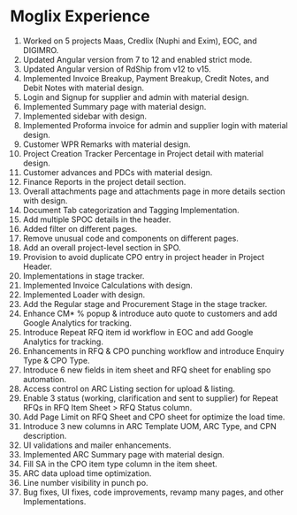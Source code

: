 # Moglix Experience
1. Worked on 5 projects Maas, Credlix (Nuphi and Exim), EOC, and DIGIMRO.
2. Updated Angular version from 7 to 12 and enabled strict mode.
3. Updated Angular version of RdShip from v12 to v15.
4. Implemented Invoice Breakup, Payment Breakup, Credit Notes, and Debit Notes with material design.
5. Login and Signup for supplier and admin with material design.
6. Implemented Summary page with material design.
7. Implemented sidebar with design.
8. Implemented Proforma invoice for admin and supplier login with material design.
9. Customer WPR Remarks with material design.
10. Project Creation Tracker Percentage in Project detail with material design.
11. Customer advances and PDCs with material design.
12. Finance Reports in the project detail section.
13. Overall attachments page and attachments page in more details section with design.
14. Document Tab categorization and Tagging Implementation.
15. Add multiple SPOC details in the header.
16. Added filter on different pages.
17. Remove unusual code and components on different pages.
18. Add an overall project-level section in SPO.
19. Provision to avoid duplicate CPO entry in project header in Project Header.
20. Implementations in stage tracker.
21. Implemented Invoice Calculations with design.
22. Implemented Loader with design.
23. Add the Regular stage and Procurement Stage in the stage tracker.
24. Enhance CM* % popup & introduce auto quote to customers and add Google Analytics for tracking.
25. Introduce Repeat RFQ item id workflow in EOC and add Google Analytics for tracking.
26. Enhancements in RFQ & CPO punching workflow and introduce Enquiry Type & CPO Type.
27. Introduce 6 new fields in item sheet and RFQ sheet for enabling spo automation.
28. Access control on ARC Listing section for upload & listing.
29. Enable 3 status (working, clarification and sent to supplier) for Repeat RFQs in RFQ Item Sheet > RFQ Status column.
30. Add Page Limit on RFQ Sheet and CPO sheet for optimize the load time.
31. Introduce 3 new columns in ARC Template UOM, ARC Type, and CPN description.
32. UI validations and mailer enhancements.
33. Implemented ARC Summary page with material design.
34. Fill SA in the CPO item type column in the item sheet.
35. ARC data upload time optimization.
36. Line number visibility in punch po.
23. Bug fixes, UI fixes, code improvements, revamp many pages, and other Implementations.
